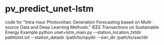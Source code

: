 # pv_predict_unet-lstm
code for "Intra-hour Photovoltaic Generation Forecasting based on Multi-source Data and Deep Learning Methods." IEEE Transactions on Sustainable Energy
Example python unet+lstm_main.py --station_location_txtdir pathtotxt.txt --station_datadir /path/to/npydir --swr_dir /path/to/swr/dir 
